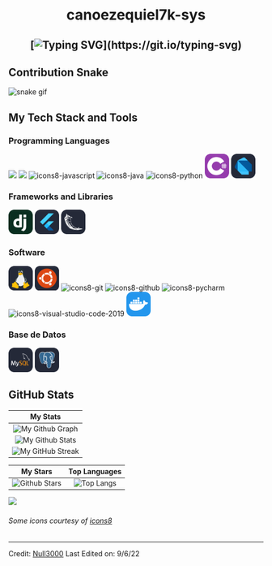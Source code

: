 <h1 align="center">
canoezequiel7k-sys

  
  <h2 align="center">
    
[![Typing SVG](https://readme-typing-svg.herokuapp.com?duration=3000&center=true&width=450&lines=Welcome+to+my+Github+Page!;I'm+canoezequiel7k-sys.;I'm+a+student+in+Argentina.;I'm+always+expanding+my+tech+stack!)](https://git.io/typing-svg)


## Contribution Snake 
![snake gif](https://github.com/null3000/null3000/blob/output/github-contribution-grid-snake.svg)

## My Tech Stack and Tools

### Programming Languages

<p>
  


<img width ='48px' src ='https://raw.githubusercontent.com/rahulbanerjee26/githubAboutMeGenerator/main/icons/html.svg'> </a>
<img width ='48px' src ='https://raw.githubusercontent.com/rahulbanerjee26/githubAboutMeGenerator/main/icons/css.svg'> </a>
![icons8-javascript](https://user-images.githubusercontent.com/76852813/172720095-d75caaaa-c8b8-497e-a1bf-54720da5f9ed.svg)
![icons8-java](https://user-images.githubusercontent.com/76852813/172716937-4574740e-2d2e-4326-af3b-4a42bad058c1.svg)
![icons8-python](https://user-images.githubusercontent.com/76852813/172720089-5ce0ea22-01c9-4444-8e70-a81501452b13.svg)
<img width ='48px' src ='https://github.com/tandpfun/skill-icons/blob/main/icons/CS.svg'> </a>
<img width ='48px' src ='https://github.com/tandpfun/skill-icons/blob/main/icons/Dart-Dark.svg'> </a>






### Frameworks and Libraries

<p>

<img width ='48px' src ='https://github.com/tandpfun/skill-icons/blob/main/icons/Django.svg'> </a>
<img width ='48px' src ='https://github.com/tandpfun/skill-icons/blob/main/icons/Flutter-Dark.svg'> </a>
<img width ='48px' src ='https://github.com/tandpfun/skill-icons/blob/main/icons/Flask-Dark.svg'> </a>



### Software

<p>

<img width ='48px' src ='https://github.com/tandpfun/skill-icons/blob/main/icons/Linux-Dark.svg'> </a>
<img width ='48px' src ='https://github.com/tandpfun/skill-icons/blob/main/icons/Ubuntu-Dark.svg'> </a>
![icons8-git](https://user-images.githubusercontent.com/76852813/172722126-2495793f-c4f3-43cc-bfb2-14e1d6f4d3a2.svg)
![icons8-github](https://user-images.githubusercontent.com/76852813/172732353-d8b662eb-8f1c-453a-82f4-00132b440aaa.svg)
![icons8-pycharm](https://user-images.githubusercontent.com/76852813/172722267-f6f30163-ec39-4d98-a106-7c91394f4c44.svg)
![icons8-visual-studio-code-2019](https://user-images.githubusercontent.com/76852813/172722742-4c84455a-830a-4f69-8dcd-ac9437e52251.svg)
<img width ='48px' src ='https://github.com/tandpfun/skill-icons/blob/main/icons/Docker.svg'> </a>





### Base de Datos

<p>
	
<img width ='48px' src ='https://github.com/tandpfun/skill-icons/blob/main/icons/MySQL-Dark.svg'> </a>
<img width ='48px' src ='https://github.com/tandpfun/skill-icons/blob/main/icons/PostgreSQL-Dark.svg'> </a>





	
## GitHub Stats


|                                                                     My Stats                                                                     |
|:------------------------------------------------------------------------------------------------------------------------------------------------------:|
| ![My Github Graph](https://activity-graph.herokuapp.com/graph?username=null3000&theme=react-dark&hide_border=true&area=true) |
| ![My Github Stats](https://github-readme-stats.vercel.app/api?username=null3000&show_icons=true&theme=algolia)              | 
| ![My GitHub Streak](https://github-readme-streak-stats.herokuapp.com/?user=null3000&theme=algolia)                    | 
    

|                                                                                                      My Stars                                                                                                       |                                                           Top Languages                                                           |      
|:-------------------------------------------------------------------------------------------------------------------------------------------------------------------------------------------------------------------------:|:---------------------------------------------------------------------------------------------------------------------------------:|
| ![Github Stars](https://github-readme-stats.vercel.app/api?username=null3000&show_icons=true&locale=en&count_private=true&hide_rank=true&custom_title=My%20GitHub%20Stats&disable_animations=false&theme=algolia)| ![Top Langs](https://github-readme-stats.vercel.app/api/top-langs/?username=null3000&langs_count=8&theme=algolia)
	
![](https://komarev.com/ghpvc/?username=null3000&style=flat-square)

###### Some icons courtesy of [icons8](https://icons8.com/)

------
Credit: [Null3000](https://github.com/null3000)
Last Edited on: 9/6/22
